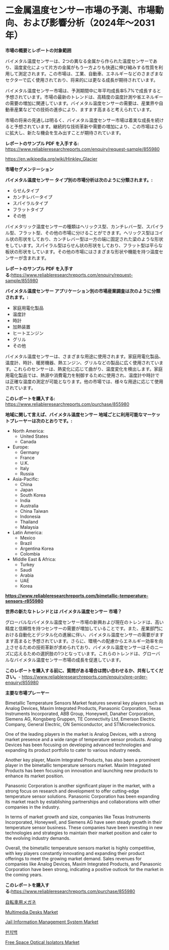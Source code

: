 <p><h1>二金属温度センサー市場の予測、市場動向、および影響分析（2024年〜2031年）</h1></p><p><strong>市場の概要とレポートの対象範囲</strong></p>
<p><p>バイメタル温度センサーは、2つの異なる金属から作られた温度センサーであり、温度変化によって片方の金属がもう一方よりも快適に伸び縮みする性質を利用して測定されます。この市場は、工業、自動車、エネルギーなどのさまざまなセクターで広く使用されており、将来的には更なる成長が期待されています。</p><p>バイメタル温度センサー市場は、予測期間中に年平均成長率5.7%で成長すると予想されています。市場の最新のトレンドは、高精度の温度計測や省エネルギーの需要の増加に関連しています。バイメタル温度センサーの需要は、産業界や自動車産業などでの技術の進歩により、ますます高まると考えられています。</p><p>市場の将来の見通しは明るく、バイメタル温度センサー市場は着実な成長を続けると予想されています。継続的な技術革新や需要の増加により、この市場はさらに拡大し、新たな機会を生み出すことが期待されています。</p></p>
<p><strong>レポートのサンプル PDF を入手する:</strong> <a href="https://www.reliableresearchreports.com/enquiry/request-sample/855980">https://www.reliableresearchreports.com/enquiry/request-sample/855980</a></p>
<p><a href="https://en.wikipedia.org/wiki/Hinkley_Glacier">https://en.wikipedia.org/wiki/Hinkley_Glacier</a></p>
<p><strong>市場セグメンテーション</strong></p>
<p><strong>バイメタル温度センサー タイプ別の市場分析は次のように分類されます。:</strong></p>
<p><ul><li>らせんタイプ</li><li>カンチレバータイプ</li><li>スパイラルタイプ</li><li>フラットタイプ</li><li>その他</li></ul></p>
<p><p>バイメタリック温度センサーの種類はヘリックス型、カンチレバー型、スパイラル型、フラット型、その他の市場に分けることができます。ヘリックス型はコイル状の形状をしており、カンチレバー型は一方の端に固定された梁のような形状をしています。スパイラル型はらせん状の形状をしており、フラット型は平らな板状の形状をしています。その他の市場にはさまざまな形状や機能を持つ温度センサーが含まれます。</p></p>
<p><strong>レポートのサンプル PDF を入手する:</strong><a href="https://www.reliableresearchreports.com/enquiry/request-sample/855980">https://www.reliableresearchreports.com/enquiry/request-sample/855980</a></p>
<p><strong> バイメタル温度センサー アプリケーション別の市場産業調査は次のように分類されます。:</strong></p>
<p><ul><li>家庭用電化製品</li><li>温度計</li><li>時計</li><li>加熱装置</li><li>ヒートエンジン</li><li>グリル</li><li>その他</li></ul></p>
<p><p>バイメタル温度センサーは、さまざまな用途に使用されます。家庭用電化製品、温度計、時計、暖房機器、熱エンジン、グリルなどの製品に広く使用されています。これらのセンサーは、熱変化に応じて曲がり、温度変化を検出します。家庭用電化製品では、熱源や消費電力を制御するために使用され、温度計や時計では正確な温度の測定が可能となります。他の市場では、様々な用途に応じて使用されています。</p></p>
<p><strong>このレポートを購入する:</strong> <a href="https://www.reliableresearchreports.com/purchase/855980">https://www.reliableresearchreports.com/purchase/855980</a></p>
<p><strong>地域に関して言えば、バイメタル温度センサー 地域ごとに利用可能なマーケットプレーヤーは次のとおりです。:</strong></p>
<p><ul>
    <li>
        North America:
        <ul>
            <li>United States</li>
            <li>Canada</li>
        </ul>
    </li>
    <li>
        Europe:
        <ul>
            <li>Germany</li>
            <li>France</li>
            <li>U.K.</li>
            <li>Italy</li>
            <li>Russia</li>
        </ul>
    </li>
    <li>
        Asia-Pacific:
        <ul>
            <li>China</li>
            <li>Japan</li>
            <li>South Korea</li>
            <li>India</li>
            <li>Australia</li>
            <li>China Taiwan</li>
            <li>Indonesia</li>
            <li>Thailand</li>
            <li>Malaysia</li>
        </ul>
    </li>
    <li>
        Latin America:
        <ul>
            <li>Mexico</li>
            <li>Brazil</li>
            <li>Argentina Korea</li>
            <li>Colombia</li>
        </ul>
    </li>
    <li>
        Middle East & Africa:
        <ul>
            <li>Turkey</li>
            <li>Saudi</li>
            <li>Arabia</li>
            <li>UAE</li>
            <li>Korea</li>
        </ul>
    </li>
    </ul></p>
<p><strong><a href="https://www.reliableresearchreports.com/bimetallic-temperature-sensors-r855980">https://www.reliableresearchreports.com/bimetallic-temperature-sensors-r855980</a></strong></p>
<p><strong>世界の新たなトレンドとは バイメタル温度センサー 市場？</strong></p>
<p><p>グローバルなバイメタル温度センサー市場の新興および現在のトレンドは、高い精度と信頼性を持つセンサーの需要が増加していることです。また、産業部門における自動化とデジタル化の進展に伴い、バイメタル温度センサーの需要がますます高まると予想されています。さらに、環境への配慮からエネルギー効率を向上させるための技術革新が求められており、バイメタル温度センサーはそのニーズに応えるための選択肢の1つとなっています。これらのトレンドは、グローバルなバイメタル温度センサー市場の成長を促進しています。</p></p>
<p><strong>このレポートを購入する前に、質問がある場合は問い合わせるか、共有してください。</strong>- <a href="https://www.reliableresearchreports.com/enquiry/pre-order-enquiry/855980">https://www.reliableresearchreports.com/enquiry/pre-order-enquiry/855980</a></p>
<p><strong>主要な市場プレーヤー</strong></p>
<p><p>Bimetallic Temperature Sensors Market features several key players such as Analog Devices, Maxim Integrated Products, Panasonic Corporation, Texas Instruments Incorporated, ABB Group, Honeywell, Danaher Corporation, Siemens AG, Kongsberg Gruppen, TE Connectivity Ltd, Emerson Electric Company, General Electric, ON Semiconductor, and STMicroelectronics.</p><p>One of the leading players in the market is Analog Devices, with a strong market presence and a wide range of temperature sensor products. Analog Devices has been focusing on developing advanced technologies and expanding its product portfolio to cater to various industry needs.</p><p>Another key player, Maxim Integrated Products, has also been a prominent player in the bimetallic temperature sensors market. Maxim Integrated Products has been focusing on innovation and launching new products to enhance its market position.</p><p>Panasonic Corporation is another significant player in the market, with a strong focus on research and development to offer cutting-edge temperature sensor solutions. Panasonic Corporation has been expanding its market reach by establishing partnerships and collaborations with other companies in the industry.</p><p>In terms of market growth and size, companies like Texas Instruments Incorporated, Honeywell, and Siemens AG have seen steady growth in their temperature sensor business. These companies have been investing in new technologies and strategies to maintain their market position and cater to the evolving industry demands.</p><p>Overall, the bimetallic temperature sensors market is highly competitive, with key players constantly innovating and expanding their product offerings to meet the growing market demand. Sales revenues for companies like Analog Devices, Maxim Integrated Products, and Panasonic Corporation have been strong, indicating a positive outlook for the market in the coming years.</p></p>
<p><strong>このレポートを購入する:</strong><a href="https://www.reliableresearchreports.com/purchase/855980">https://www.reliableresearchreports.com/purchase/855980</a></p>
<p><p><a href="https://medium.com/@dm15982023/%E8%87%AA%E8%BB%A2%E8%BB%8A%E7%9C%BC%E9%8F%A1%E5%B8%82%E5%A0%B4%E3%81%AE%E3%82%B5%E3%82%A4%E3%82%BA-%E5%B8%82%E5%A0%B4%E3%82%BB%E3%82%B0%E3%83%A1%E3%83%B3%E3%83%86%E3%83%BC%E3%82%B7%E3%83%A7%E3%83%B3-%E5%B8%82%E5%A0%B4%E3%83%88%E3%83%AC%E3%83%B3%E3%83%89-%E6%88%90%E9%95%B7%E5%88%86%E6%9E%90%E4%BA%88%E6%B8%AC2031%E5%B9%B4%E3%81%BE%E3%81%A7-e04542ba4f7b">自転車用メガネ</a></p><p><a href="https://medium.com/@emiliomartelli542/multimedia-desks-market-size-is-growing-at-cagr-of-4-5-fd16e77d2d68">Multimedia Desks Market</a></p><p><a href="https://github.com/JordyBecker/Market-Research-Report-List-1/blob/main/jail-information-management-system-market.md">Jail Information Management System Market</a></p><p><a href="https://medium.com/@trevorkruvalis5678/%EA%B8%80%EB%A1%9C%EB%B2%8C-%ED%8E%80%EC%B9%98%EB%B0%B1-%EC%8B%9C%EC%9E%A5-%EB%8F%99%ED%96%A5%EC%97%90-%EB%8C%80%ED%95%9C-%EC%A0%84%EB%9E%B5%EC%A0%81-%ED%86%B5%EC%B0%B0-2024-2031-128%ED%8E%98%EC%9D%B4%EC%A7%80%EC%97%90-%EC%86%8C%EA%B0%9C%EB%90%98%EC%97%88%EC%8A%B5%EB%8B%88%EB%8B%A4-6351e057772c">펀치백</a></p><p><a href="https://www.linkedin.com/pulse/market-forecast-global-free-space-optical-isolators-trends-6hu9f?trackingId=bFv8ga%2BzGuDDUbqfgb7j4A%3D%3D">Free Space Optical Isolators Market</a></p></p>
